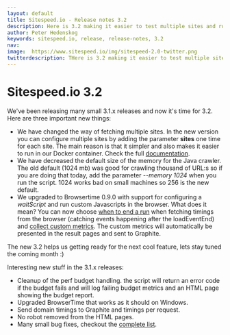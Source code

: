 ```yaml
---
layout: default
title: Sitespeed.io - Release notes 3.2
description: Here is 3.2 making it easier to test multiple sites and running your custom Javascript to collect metrics.
author: Peter Hedenskog
keywords: sitespeed.io, release, release-notes, 3.2
nav:
image:  https://www.sitespeed.io/img/sitespeed-2.0-twitter.png
twitterdescription: THere is 3.2 making it easier to test multiple sites and running your custom Javascript to collect metrics.
---
```


# Sitespeed.io 3.2
We've been releasing many small 3.1.x releases and now it's time for 3.2. Here are three important new things:

 * We have changed the way of fetching multiple sites. In the new version you can configure multiple sites by adding the parameter **sites** one time for each site. The main reason is that it simpler and also makes it easier to run in our Docker container. Check the full [documentation]({{site.baseurl}}/documentation/configuration/#analyse-sites-and-benchmark).
 * We have decreased the default size of the memory for the Java crawler. The old default (1024 mb) was good for crawling thousand of URL:s so if you are doing that today, add the parameter *--memory 1024* when you run the script. 1024 works bad on small machines so 256 is the new default.
 * We upgraded to Browsertime 0.9.0 with support for configuring a *waitScript* and run custom Javascripts in the browser. What does it mean? You can now choose [when to end a run]({{site.baseurl}}/documentation/browsers/#choose-when-to-end-your-test) when fetching timings from the browser (catching events happening after the loadEventEnd) and [collect custom metrics]({{site.baseurl}}/documentation/browsers/#custom-metrics). The custom metrics will automatically be presented in the result pages and sent to Graphite.

The new 3.2 helps us getting ready for the next cool feature, lets stay tuned the coming month :)

Interesting new stuff in the 3.1.x releases:

 * Cleanup of the perf budget handling. the script will return an error code if the budget fails and will log failing budget metrics and an HTML page showing the budget report.
 * Upgraded BrowserTime that works as it should on Windows.
 * Send domain timings to Graphite and timings per request.
 * No robot removed from the HTML pages.
 * Many small bug fixes, checkout the [complete list](https://github.com/sitespeedio/sitespeed.io/blob/master/CHANGELOG.md).
